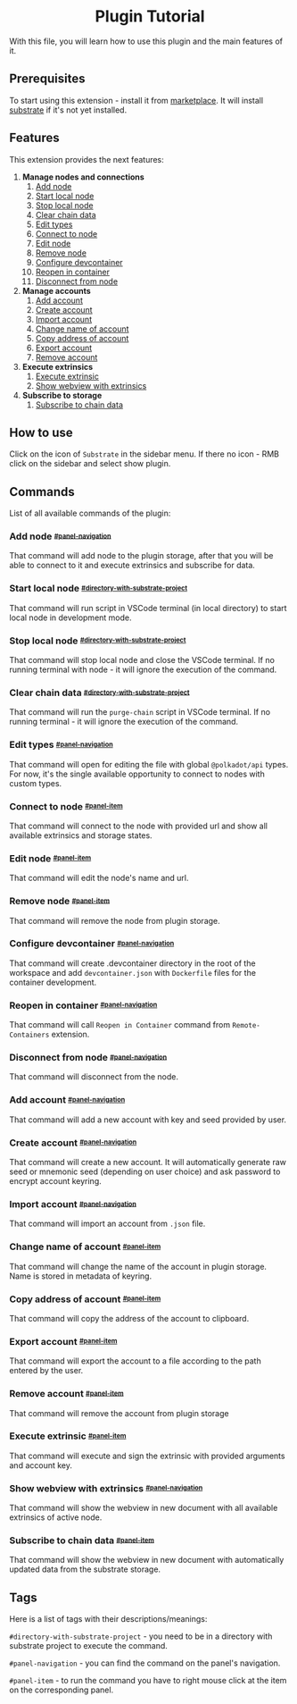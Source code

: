 <h1 align="center">Plugin Tutorial</h1>

With this file, you will learn how to use this plugin and the main features of it.

## Prerequisites

To start using this extension - install it from [marketplace](). It will install [substrate](https://www.parity.io/substrate/) if it's not yet installed.

## Features

This extension provides the next features:

1. __Manage nodes and connections__
   1. [Add node](#add-node)
   2. [Start local node](#start-local-node)
   3. [Stop local node](#stop-local-node)
   4. [Clear chain data](#clear-chain-data)
   5. [Edit types](#edit-types)
   6. [Connect to node](#connect-to-node)
   7. [Edit node](#edit-node)
   8. [Remove node](#remove-node)
   9. [Configure devcontainer](#configure-devcontainer)
   10. [Reopen in container](#reopen-in-container)
   11. [Disconnect from node](#disconnect-from-node)
2. __Manage accounts__
   1. [Add account](#add-account)
   2. [Create account](#create-account)
   3. [Import account](#import-account)
   4. [Change name of account](#change-name-of-account)
   5. [Copy address of account](#copy-address-of-account)
   6. [Export account](#export-account)
   7. [Remove account](#remove-account)
3. __Execute extrinsics__
   1. [Execute extrinsic](#execute-extrinsic)
   2. [Show webview with extrinsics](#show-webview-with-extrinsics)
4. __Subscribe to storage__
   1. [Subscribe to chain data](#subscribe-to-chain-data)

## How to use

Click on the icon of `Substrate` in the sidebar menu. If there no icon - RMB click on the sidebar and select show plugin.

## Commands

List of all available commands of the plugin:

### Add node <sup><sub> [#panel-navigation](#tags)

That command will add node to the plugin storage, after that you will be able to connect to it and execute extrinsics and subscribe for data.

### Start local node <sup><sub> [#directory-with-substrate-project](#tags)

That command will run script in VSCode terminal (in local directory) to start local node in development mode.

### Stop local node <sup><sub> [#directory-with-substrate-project](#tags)

That command will stop local node and close the VSCode terminal. If no running terminal with node - it will ignore the execution of the command.

### Clear chain data <sup><sub> [#directory-with-substrate-project](#tags)

That command will run the `purge-chain` script in VSCode terminal. If no running terminal - it will ignore the execution of the command.

### Edit types <sup><sub> [#panel-navigation](#tags)

That command will open for editing the file with global `@polkadot/api` types. For now, it's the single available opportunity to connect to nodes with custom types.

### Connect to node <sup><sub> [#panel-item](#tags)

That command will connect to the node with provided url and show all available extrinsics and storage states.

### Edit node <sup><sub> [#panel-item](#tags)

That command will edit the node's name and url.

### Remove node <sup><sub> [#panel-item](#tags)

That command will remove the node from plugin storage.

### Configure devcontainer <sup><sub> [#panel-navigation](#tags)

That command will create .devcontainer directory in the root of the workspace and add `devcontainer.json` with `Dockerfile` files for the container development.

### Reopen in container <sup><sub> [#panel-navigation](#tags)

That command will call `Reopen in Container` command from `Remote-Containers` extension.

### Disconnect from node <sup><sub> [#panel-navigation](#tags)

That command will disconnect from the node.

### Add account <sup><sub> [#panel-navigation](#tags)

That command will add a new account with key and seed provided by user.

### Create account <sup><sub> [#panel-navigation](#tags)

That command will create a new account. It will automatically generate raw seed or mnemonic seed (depending on user choice) and ask password to encrypt account keyring.

### Import account <sup><sub> [#panel-navigation](#tags)

That command will import an account from `.json` file.

### Change name of account <sup><sub> [#panel-item](#tags)

That command will change the name of the account in plugin storage. Name is stored in metadata of keyring.

### Copy address of account <sup><sub> [#panel-item](#tags)

That command will copy the address of the account to clipboard.

### Export account <sup><sub> [#panel-item](#tags)

That command will export the account to a file according to the path entered by the user.

### Remove account <sup><sub> [#panel-item](#tags)

That command will remove the account from plugin storage

### Execute extrinsic <sup><sub> [#panel-item](#tags)

That command will execute and sign the extrinsic with provided arguments and account key.

### Show webview with extrinsics <sup><sub> [#panel-navigation](#tags)

That command will show the webview in new document with all available extrinsics of active node.

### Subscribe to chain data <sup><sub> [#panel-item](#tags)

That command will show the webview in new document with automatically updated data from the substrate storage.

## Tags

Here is a list of tags with their descriptions/meanings:

`#directory-with-substrate-project` - you need to be in a directory with substrate project to execute the command.

`#panel-navigation` - you can find the command on the panel's navigation.

`#panel-item` - to run the command you have to right mouse click at the item on the corresponding panel.

